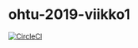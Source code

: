 # ohtu-2019-viikko1

[![CircleCI](https://circleci.com/gh/riiraty/ohtu-2019-viikko1.svg?style=svg)](https://circleci.com/gh/riiraty/ohtu-2019-viikko1)
